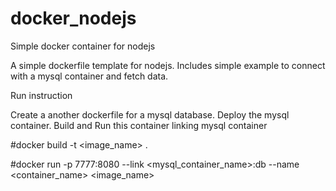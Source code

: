 # docker_nodejs
Simple docker container for nodejs

A simple dockerfile template for nodejs. Includes simple example to connect with a mysql container and fetch data.

Run instruction

Create a another dockerfile for a mysql database.
Deploy the mysql container.
Build and Run this container linking mysql container

#docker build -t <image_name> .

#docker run -p 7777:8080 --link <mysql_container_name>:db --name <container_name> <image_name>
